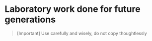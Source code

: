 # Laboratory work done for future generations

> [Important]
> Use carefully and wisely, do not copy thoughtlessly
